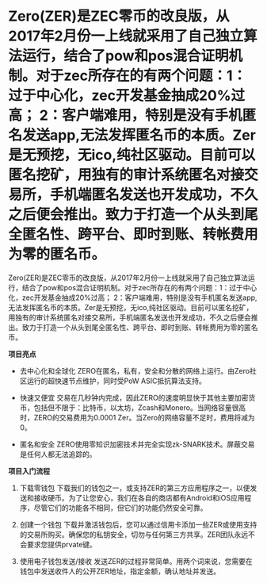 # 

# Zero(ZER)是ZEC零币的改良版，从2017年2月份一上线就采用了自己独立算法运行，结合了pow和pos混合证明机制。对于zec所存在的有两个问题：1：过于中心化，zec开发基金抽成20%过高； 2：客户端难用，特别是没有手机匿名发送app,无法发挥匿名币的本质。Zer是无预挖，无ico,纯社区驱动。目前可以匿名挖矿，用独有的审计系统匿名对接交易所，手机端匿名发送也开发成功，不久之后便会推出。致力于打造一个从头到尾全匿名性、跨平台、即时到账、转帐费用为零的匿名币。

Zero(ZER)是ZEC零币的改良版，从2017年2月份一上线就采用了自己独立算法运行，结合了pow和pos混合证明机制。对于zec所存在的有两个问题：1：过于中心化，zec开发基金抽成20%过高； 2：客户端难用，特别是没有手机匿名发送app,无法发挥匿名币的本质。Zer是无预挖，无ico,纯社区驱动。目前可以匿名挖矿，用独有的审计系统匿名对接交易所，手机端匿名发送也开发成功，不久之后便会推出。致力于打造一个从头到尾全匿名性、跨平台、即时到账、转帐费用为零的匿名币。

**项目亮点**

- 去中心化和全球化
ZERO在匿名，私有，安全和分散的网络上运行。由Zero社区运行的超快速节点维护，同时受PoW ASIC抵抗算法支持。

- 快速又便宜
交易在几秒钟内完成，因此ZERO的速度明显快于其他主要加密货币，包括但不限于：比特币，以太坊，Zcash和Monero。当网络容量很高时，ZERO的交易费用为0.0001 Zer。当Zero的网络容量不足时，费用将减为0。

- 匿名和安全
ZERO使用零知识加密技术并完全实现zk-SNARK技术。屏蔽交易是任何人都无法追踪的。

**项目入门流程**

1. 下载零钱包
下载我们的钱包之一，或支持ZER的第三方应用程序之一，以便发送和接收硬币。为了让您安心，我们在各自的商店都有Android和iOS应用程序，尽管它们的功能各不相同，但它们的功能仍然安全可靠。

2. 创建一个钱包
下载并激活钱包后，您可以通过信用卡添加一些ZER或使用支持的交易所购买。确保您的私钥安全，切勿与任何第三方共享。ZER团队永远不会要求您提供prvate键。

3. 使用电子钱包发送/接收
发送ZER的过程非常简单。用两个词来说，您需要在钱包中发送收件人的公开ZER地址，指定金额，确认地址并发送。

